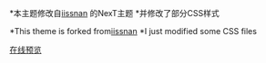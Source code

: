 *本主题修改自[iissnan](https://github.com/iissnan/hexo-theme-next) 的NexT主题
*并修改了部分CSS样式

*This theme is forked from[iissnan](https://github.com/iissnan/hexo-theme-next)
*I just modified some CSS files


[在线预览](http://www.fireawayh.com)